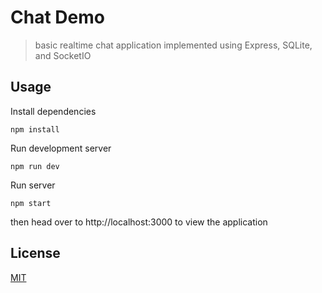 # Chat Demo

> basic realtime chat application implemented using Express, SQLite, and SocketIO

## Usage
Install dependencies
```
npm install
```

Run development server
```
npm run dev
```

Run server
```
npm start
```

then head over to http://localhost:3000 to view the application

## License
[MIT](./LICENSE)